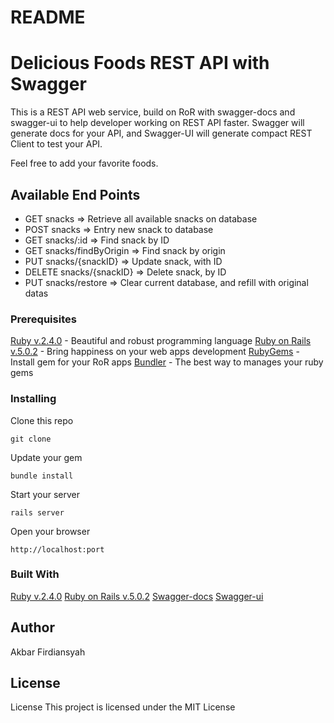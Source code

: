 # README

# Delicious Foods REST API with Swagger

This is a REST API web service, build on RoR with swagger-docs and swagger-ui to help developer working on REST API faster. Swagger will generate docs for your API, and Swagger-UI will generate compact REST Client to test your API.

Feel free to add your favorite foods.

## Available End Points
- GET snacks => Retrieve all available snacks on database
- POST snacks => Entry new snack to database
- GET snacks/:id => Find snack by ID
- GET snacks/findByOrigin => Find snack by origin
- PUT snacks/{snackID} => Update snack, with ID
- DELETE snacks/{snackID} => Delete snack, by ID
- PUT snacks/restore => Clear current database, and refill with original datas

### Prerequisites
[Ruby v.2.4.0](https://www.ruby-lang.org) - Beautiful and robust programming language
[Ruby on Rails v.5.0.2](rubyonrails.org) - Bring happiness on your web apps development
[RubyGems](https://rubygems.org/) - Install gem for your RoR apps
[Bundler](https://bundler.io) - The best way to manages your ruby gems

### Installing
Clone this repo
```
git clone
```

Update your gem
```
bundle install
```

Start your server
```
rails server
```

Open your browser
```
http://localhost:port
```

### Built With
[Ruby v.2.4.0](https://www.ruby-lang.org)
[Ruby on Rails v.5.0.2](rubyonrails.org)
[Swagger-docs](swagger.io)
[Swagger-ui](swagger.io/swagger-ui)

## Author
Akbar Firdiansyah

## License
License
This project is licensed under the MIT License
